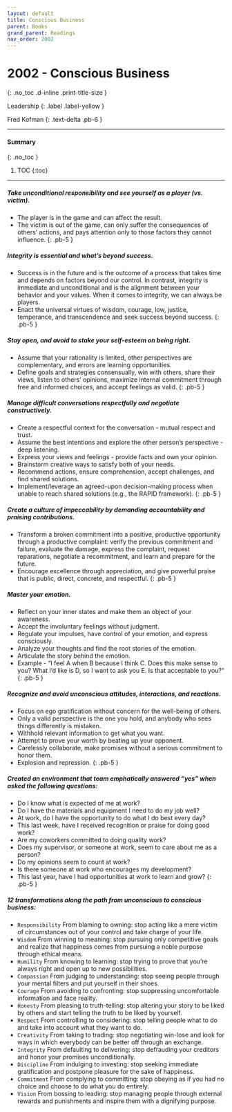 ```yaml
---
layout: default
title: Conscious Business 
parent: Books
grand_parent: Readings
nav_order: 2002
---
```


# 2002 - Conscious Business 
{: .no_toc .d-inline .print-title-size }

Leadership
{: .label .label-yellow }

Fred Kofman
{: .text-delta .pb-6 }

---

#### Summary 
{: .no_toc }

1. TOC
{:toc}

---

##### Take unconditional responsibility and see yourself as a player (vs. victim).
- The player is in the game and can affect the result. 
- The victim is out of the game, can only suffer the consequences of others’ actions, and pays attention only to those factors they cannot influence.
{: .pb-5 }

##### Integrity is essential and what’s beyond success.
- Success is in the future and is the outcome of a process that takes time and depends on factors beyond our control. In contrast, integrity is immediate and unconditional and is the alignment between your behavior and your values. When it comes to integrity, we can always be players.
- Enact the universal virtues of wisdom, courage, low, justice, temperance, and transcendence and seek success beyond success.
{: .pb-5 }

##### Stay open, and avoid to stake your self-esteem on being right.
- Assume that your rationality is limited, other perspectives are complementary, and errors are learning opportunities.
- Define goals and strategies consensually, win with others, share their views, listen to others’ opinions, maximize internal commitment through free and informed choices, and accept feelings as valid.
{: .pb-5 }

##### Manage difficult conversations respectfully and negotiate constructively.
- Create a respectful context for the conversation - mutual respect and trust.
- Assume the best intentions and explore the other person’s perspective - deep listening.
- Express your views and feelings - provide facts and own your opinion.
- Brainstorm creative ways to satisfy both of your needs.
- Recommend actions, ensure comprehension, accept challenges, and find shared solutions.
- Implement/leverage an agreed-upon decision-making process when unable to reach shared solutions (e.g., the RAPID framework).
{: .pb-5 }

##### Create a culture of impeccability by demanding accountability and praising contributions.
- Transform a broken commitment into a positive, productive opportunity through a productive complaint: verify the previous commitment and failure, evaluate the damage, express the complaint, request reparations, negotiate a recommitment, and learn and prepare for the future.
- Encourage excellence through appreciation, and give powerful praise that is public, direct, concrete, and respectful. 
{: .pb-5 }

##### Master your emotion.
- Reflect on your inner states and make them an object of your awareness.
- Accept the involuntary feelings without judgment.
- Regulate your impulses, have control of your emotion, and express consciously.
- Analyze your thoughts and find the root stories of the emotion.
- Articulate the story behind the emotion. 
- Example - “I feel A when B because I think C. Does this make sense to you? What I’d like is D, so I want to ask you E. Is that acceptable to you?”
{: .pb-5 }

##### Recognize and avoid unconscious attitudes, interactions, and reactions.
- Focus on ego gratification without concern for the well-being of others.
- Only a valid perspective is the one you hold, and anybody who sees things differently is mistaken.
- Withhold relevant information to get what you want.
- Attempt to prove your worth by beating up your opponent. 
- Carelessly collaborate, make promises without a serious commitment to honor them. 
- Explosion and repression.
{: .pb-5 }

##### Created an environment that team emphatically answered “yes” when asked the following questions:
- Do I know what is expected of me at work?
- Do I have the materials and equipment I need to do my job well?
- At work, do I have the opportunity to do what I do best every day?
- This last week, have I received recognition or praise for doing good work?
- Are my coworkers committed to doing quality work?
- Does my supervisor, or someone at work, seem to care about me as a person?
- Do my opinions seem to count at work?
- Is there someone at work who encourages my development?
- This last year, have I had opportunities at work to learn and grow?
{: .pb-5 }

##### 12 transformations along the path from unconscious to conscious business:
- `Responsibility` From blaming to owning: stop acting like a mere victim of circumstances out of your control and take charge of your life.
- `Wisdom` From winning to meaning: stop pursuing only competitive goals and realize that happiness comes from pursuing a noble purpose through ethical means.
- `Humility` From knowing to learning: stop trying to prove that you’re always right and open up to new possibilities.
- `Compassion` From judging to understanding: stop seeing people through your mental filters and put yourself in their shoes.
- `Courage` From avoiding to confronting: stop suppressing uncomfortable information and face reality.
- `Honesty` From pleasing to truth-telling: stop altering your story to be liked by others and start telling the truth to be liked by yourself.
- `Respect` From controlling to considering: stop telling people what to do and take into account what they want to do.
- `Creativity` From taking to trading: stop negotiating win-lose and look for ways in which everybody can be better off through an exchange.
- `Integrity` From defaulting to delivering: stop defrauding your creditors and honor your promises unconditionally.
- `Discipline` From indulging to investing: stop seeking immediate gratification and postpone pleasure for the sake of happiness.
- `Commitment` From complying to committing: stop obeying as if you had no choice and choose to do what you do entirely.
- `Vision` From bossing to leading: stop managing people through external rewards and punishments and inspire them with a dignifying purpose.